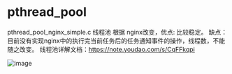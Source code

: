 # pthread_pool

pthread_pool_nginx_simple.c 线程池
    根据 nginx改变，优点: 比较稳定。 缺点：目前没有实现nginx中的执行完当前任务后的任务通知事件的操作，线程数，不能随之改变。
    线程池详解文档：https://note.youdao.com/s/CqFFkqpi

![image](https://user-images.githubusercontent.com/35031390/202134321-ad540042-1cc4-4c67-92ca-33593cfde0b8.png)

